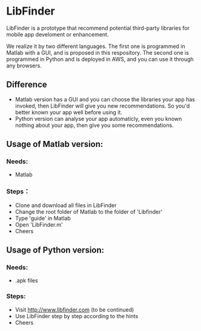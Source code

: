 # LibFinder
LibFinder is a prototype that recommend potential third-party libraries for mobile app develoment or enhancement.

We realize it by two different languages. The first one is programmed in Matlab with a GUI, and is proposed in this respository. The second one is programmed in Python and is deployed in AWS, and you can use it through any browsers.
## Difference
* Matlab version has a GUI and you can choose the libraries your app has invoked, then LibFinder will give you new recommendations. So you'd better known your app well before using it.
* Python version can analyse your app automaticly, even you known nothing about your app, then give you some recommendations.

## Usage of Matlab version:
### Needs:
* Matlab
### Steps：
* Clone and download all files in LibFinder
* Change the root folder of Matlab to the folder of 'Libfinder'
* Type 'guide' in Matlab
* Open 'LibFinder.m'
* Cheers

## Usage of Python version:
### Needs:
* .apk files
### Steps:
* Visit http://www.libfinder.com (to be continued)
* Use LibFinder step by step according to the hints 
* Cheers
